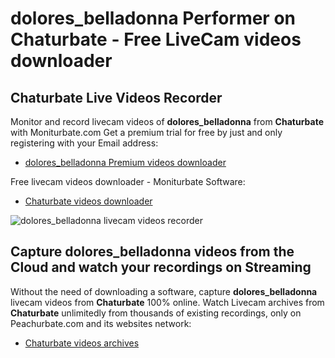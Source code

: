 # dolores_belladonna Performer on Chaturbate - Free LiveCam videos downloader

## Chaturbate Live Videos Recorder

Monitor and record livecam videos of **dolores_belladonna** from **Chaturbate** with Moniturbate.com
Get a premium trial for free by just and only registering with your Email address:
* [dolores_belladonna Premium videos downloader](https://moniturbate.com/request-demo-licence-key.html)

Free livecam videos downloader - Moniturbate Software:
* [Chaturbate videos downloader](https://moniturbate.com/moniturbate-download-software.html)

![dolores_belladonna livecam videos recorder](https://peachurnet.com/templates/moniturbate-software.png)


## Capture dolores_belladonna videos from the Cloud and watch your recordings on Streaming

Without the need of downloading a software, capture **dolores_belladonna** livecam videos from **Chaturbate** 100% online.
Watch Livecam archives from **Chaturbate** unlimitedly from thousands of existing recordings, only on Peachurbate.com and its websites network:
* [Chaturbate videos archives](https://peachurnet.com/)